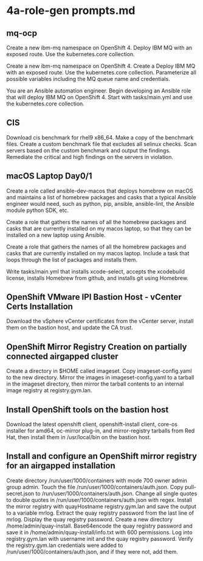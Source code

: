 # 4a-role-gen prompts.md

## mq-ocp

Create a new ibm-mq namespace on OpenShift 4. Deploy IBM MQ with an exposed route. Use the kubernetes.core collection.

Create a new ibm-mq namespace on OpenShift 4. Create a Deploy IBM MQ with an exposed route. Use the kubernetes.core collection. Parameterize all possible variables including the MQ queue name and credentials.

You are an Ansible automation engineer. Begin developing an Ansible role that will deploy IBM MQ on OpenShift 4. Start with tasks/main.yml and use the kubernetes.core collection.

## CIS

Download cis benchmark for rhel9 x86_64. Make a copy of the benchmark files. Create a custom benchmark file that excludes all selinux checks. Scan servers based on the custom benchmark and output the findings. Remediate the critical and high findings on the servers in violation.

## macOS Laptop Day0/1

Create a role called ansible-dev-macos that deploys homebrew on macOS and maintains a list of homebrew packages and casks that a typical Ansible engineer would need, such as python, pip, ansible, ansible-lint, the Ansible module python SDK, etc.

Create a role that gathers the names of all the homebrew packages and casks that are currently installed on my macos laptop, so that they can be installed on a new laptop using Ansible.

Create a role that gathers the names of all the homebrew packages and casks that are currently installed on my macos laptop. Include a task that loops through the list of packages and installs them.

Write tasks/main.yml that installs xcode-select, accepts the xcodebuild license, installs Homebrew from github, and installs git using Homebrew.



## OpenShift VMware IPI Bastion Host - vCenter Certs Installation

Download the vSphere vCenter certificates from the vCenter server, install them on the bastion host, and update the CA trust.

## OpenShift Mirror Registry Creation on partially connected airgapped cluster

Create a directory in $HOME called imageset. Copy imageset-config.yaml to the new directory. Mirror the images in imageset-config.yaml to a tarball in the imageset directory, then mirror the tarball contents to an internal image registry at registry.gym.lan.

## Install OpenShift tools on the bastion host

Download the latest  openshift client, openshift-install client, core-os installer for amd64, oc-mirror plug-in, and mirror-registry tarballs from Red Hat, then install them in /usr/local/bin on the bastion host.

## Install and configure an OpenShift mirror registry for an airgapped installation

Create directory /run/user/1000/containers with mode 700 owner admin group admin. Touch the file /run/user/1000/containers/auth.json. Copy pull-secret.json to /run/user/1000/containers/auth.json. Change all single quotes to double quotes in /run/user/1000/containers/auth.json with regex. Install the mirror registry with quayHostname registry.gym.lan and save the output to a variable mrlog. Extract the quay registry password from the last line of mrlog. Display the quay registry password. Create a new directory /home/admin/quay-install.  Base64encode the quay registry password and save it in /home/admin/quay-install/info.txt with 600 permissions. Log into registry.gym.lan with username init and the quay registry password. Verify the registry.gym.lan credentials were added to /run/user/1000/containers/auth.json, and if they were not, add them.




